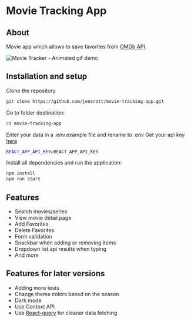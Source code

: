 # Movie Tracking App

## About

Movie app which allows to save favorites from [OMDb API](http://www.omdbapi.com/).

![Movie Tracker - Animated gif demo](demo/demo.gif)

## Installation and setup

Clone the repository 

```sh
git clone https://github.com/jensrott/movie-tracking-app.git
```

Go to folder destination:

```sh
cd movie-tracking-app
```

Enter your data in a .env.example file and rename to .env
Get your api key [here](http://www.omdbapi.com/apikey.aspx)

```sh
REACT_APP_API_KEY=REACT_APP_API_KEY
```

Install all dependencies and run the application:

```sh
npm install
npm run start
```

## Features

* Search movies/series
* View movie detail page
* Add Favorites
* Delete Favorites
* Form validation
* Snackbar when adding or removing items
* Dropdown list api results when typing
* And more

## Features for later versions

* Adding more tests
* Change theme colors based on the season
* Dark mode
* Use Context API
* Use [React-query](https://github.com/tannerlinsley/react-query) for cleaner data fetching